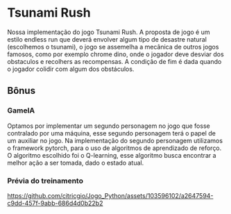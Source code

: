 # Tsunami Rush

Nossa implementação do jogo Tsunami Rush.
A proposta de jogo é um estilo endless run que deverá envolver algum tipo de desastre natural (escolhemos o tsunami), o jogo se assemelha a mecânica de outros jogos famosos, como por exemplo chrome dino, onde o jogador deve desviar dos obstaculos e recolhers as recompensas.
A condição de fim é dada quando o jogador colidir com algum dos obstáculos.



## Bônus
### GameIA



Optamos por implementar um segundo personagem no jogo que fosse contralado por uma máquina, esse segundo personagem terá o papel de um auxiliar no jogo.
Na implementação do segundo personagem utilizamos o framework pytorch, para o uso de algoritmos de aprendizado de reforço. O algoritmo escolhido foi o Q-learning, esse algoritmo busca encontrar a melhor ação a ser tomada, dado o estado atual.


### Prévia do treinamento
https://github.com/citricgio/Jogo_Python/assets/103596102/a2647594-c9dd-457f-9abb-686d4d0b22b2


